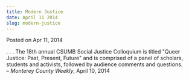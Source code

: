 ```yaml
---
title: Modern Justice
date: April 11 2014
slug: modern-justice
---
```


 



<span class="date">Posted on Apr 11, 2014    </span>
<p>. . . The 18th annual CSUMB Social Justice Colloquium is titled
&quot;Queer Justice: Past, Present, Future&quot; and is comprised of a panel
of scholars, students and activists, followed by audience comments
and questions.<br>
&#x2013; <em>Monterey County Weekly</em>, April 10, 2014</br></p>





```
